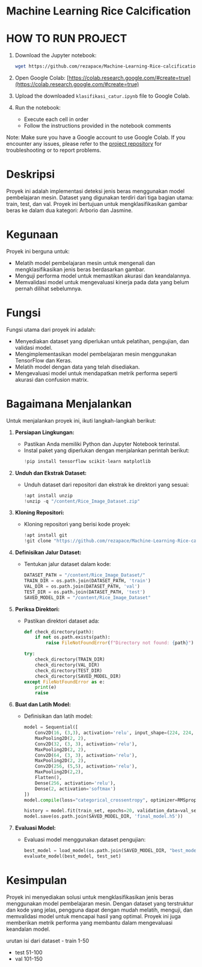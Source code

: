 # Machine Learning Rice Calcification

# HOW TO RUN PROJECT

1. Download the Jupyter notebook:
   ```bash
   wget https://github.com/rezapace/Machine-Learning-Rice-calcification/releases/download/1.0/Rice_Detection.ipynb
   ```

2. Open Google Colab:
   [https://colab.research.google.com/#create=true](https://colab.research.google.com/#create=true)

3. Upload the downloaded `klasifikasi_catur.ipynb` file to Google Colab.

4. Run the notebook:
   - Execute each cell in order
   - Follow the instructions provided in the notebook comments

Note: Make sure you have a Google account to use Google Colab. If you encounter any issues, please refer to the [project repository](https://github.com/rezapace/Machine-Learning-Rice-calcification) for troubleshooting or to report problems.



# Deskripsi
Proyek ini adalah implementasi deteksi jenis beras menggunakan model pembelajaran mesin. Dataset yang digunakan terdiri dari tiga bagian utama: train, test, dan val. Proyek ini bertujuan untuk mengklasifikasikan gambar beras ke dalam dua kategori: Arborio dan Jasmine.

# Kegunaan
Proyek ini berguna untuk:
- Melatih model pembelajaran mesin untuk mengenali dan mengklasifikasikan jenis beras berdasarkan gambar.
- Menguji performa model untuk memastikan akurasi dan keandalannya.
- Memvalidasi model untuk mengevaluasi kinerja pada data yang belum pernah dilihat sebelumnya.

# Fungsi
Fungsi utama dari proyek ini adalah:
- Menyediakan dataset yang diperlukan untuk pelatihan, pengujian, dan validasi model.
- Mengimplementasikan model pembelajaran mesin menggunakan TensorFlow dan Keras.
- Melatih model dengan data yang telah disediakan.
- Mengevaluasi model untuk mendapatkan metrik performa seperti akurasi dan confusion matrix.

# Bagaimana Menjalankan
Untuk menjalankan proyek ini, ikuti langkah-langkah berikut:

1. **Persiapan Lingkungan:**
   - Pastikan Anda memiliki Python dan Jupyter Notebook terinstal.
   - Instal paket yang diperlukan dengan menjalankan perintah berikut:
     ```python
     !pip install tensorflow scikit-learn matplotlib
     ```

2. **Unduh dan Ekstrak Dataset:**
   - Unduh dataset dari repositori dan ekstrak ke direktori yang sesuai:
     ```python
     !apt install unzip
     !unzip -q "/content/Rice_Image_Dataset.zip"
     ```

3. **Kloning Repositori:**
   - Kloning repositori yang berisi kode proyek:
     ```python
     !apt install git
     !git clone "https://github.com/rezapace/Machine-Learning-Rice-calcification"
     ```

4. **Definisikan Jalur Dataset:**
   - Tentukan jalur dataset dalam kode:
     ```python
     DATASET_PATH = "/content/Rice_Image_Dataset/"
     TRAIN_DIR = os.path.join(DATASET_PATH, 'train')
     VAL_DIR = os.path.join(DATASET_PATH, 'val')
     TEST_DIR = os.path.join(DATASET_PATH, 'test')
     SAVED_MODEL_DIR = "/content/Rice_Image_Dataset"
     ```

5. **Periksa Direktori:**
   - Pastikan direktori dataset ada:
     ```python
     def check_directory(path):
         if not os.path.exists(path):
             raise FileNotFoundError(f"Directory not found: {path}")

     try:
         check_directory(TRAIN_DIR)
         check_directory(VAL_DIR)
         check_directory(TEST_DIR)
         check_directory(SAVED_MODEL_DIR)
     except FileNotFoundError as e:
         print(e)
         raise
     ```

6. **Buat dan Latih Model:**
   - Definisikan dan latih model:
     ```python
     model = Sequential([
         Conv2D(16, (3,3), activation='relu', input_shape=(224, 224, 3)),
         MaxPooling2D(2, 2),
         Conv2D(32, (3, 3), activation='relu'),
         MaxPooling2D(2, 2),
         Conv2D(64, (3, 3), activation='relu'),
         MaxPooling2D(2, 2),
         Conv2D(256, (5,5), activation='relu'),
         MaxPooling2D(2,2),
         Flatten(),
         Dense(256, activation='relu'),
         Dense(2, activation='softmax')
     ])
     model.compile(loss="categorical_crossentropy", optimizer=RMSprop(learning_rate=1e-4, momentum=0.9), metrics=['accuracy'])

     history = model.fit(train_set, epochs=20, validation_data=val_set, callbacks=[reduce_lr, checkpoint_cb, early_stop_cb], verbose=2)
     model.save(os.path.join(SAVED_MODEL_DIR, 'final_model.h5'))
     ```

7. **Evaluasi Model:**
   - Evaluasi model menggunakan dataset pengujian:
     ```python
     best_model = load_model(os.path.join(SAVED_MODEL_DIR, "best_model.h5"))
     evaluate_model(best_model, test_set)
     ```

# Kesimpulan
Proyek ini menyediakan solusi untuk mengklasifikasikan jenis beras menggunakan model pembelajaran mesin. Dengan dataset yang terstruktur dan kode yang jelas, pengguna dapat dengan mudah melatih, menguji, dan memvalidasi model untuk mencapai hasil yang optimal. Proyek ini juga memberikan metrik performa yang membantu dalam mengevaluasi keandalan model.

urutan isi dari dataset
    - train 1-50
- test 51-100
- val 101-150

